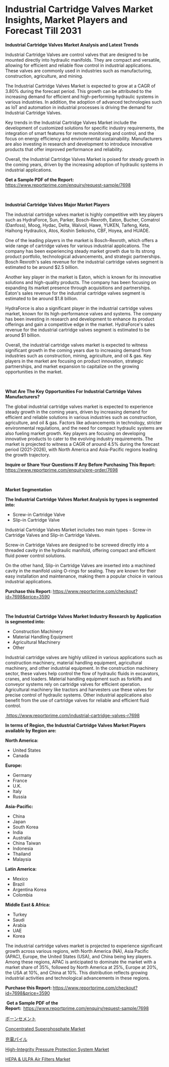 <p><h1>Industrial Cartridge Valves Market Insights, Market Players and Forecast Till 2031</h1></p><p><strong>Industrial Cartridge Valves Market Analysis and Latest Trends</strong></p>
<p><p>Industrial Cartridge Valves are control valves that are designed to be mounted directly into hydraulic manifolds. They are compact and versatile, allowing for efficient and reliable flow control in industrial applications. These valves are commonly used in industries such as manufacturing, construction, agriculture, and mining.</p><p>The Industrial Cartridge Valves Market is expected to grow at a CAGR of 3.80% during the forecast period. This growth can be attributed to the increasing demand for efficient and high-performing hydraulic systems in various industries. In addition, the adoption of advanced technologies such as IoT and automation in industrial processes is driving the demand for Industrial Cartridge Valves.</p><p>Key trends in the Industrial Cartridge Valves Market include the development of customized solutions for specific industry requirements, the integration of smart features for remote monitoring and control, and the focus on energy efficiency and environmental sustainability. Manufacturers are also investing in research and development to introduce innovative products that offer improved performance and reliability.</p><p>Overall, the Industrial Cartridge Valves Market is poised for steady growth in the coming years, driven by the increasing adoption of hydraulic systems in industrial applications.</p></p>
<p><strong>Get a Sample PDF of the Report:&nbsp;</strong> <a href="https://www.reportprime.com/enquiry/request-sample/7698">https://www.reportprime.com/enquiry/request-sample/7698</a></p>
<p>&nbsp;</p>
<p><strong>Industrial Cartridge Valves Major Market Players</strong></p>
<p><p>The industrial cartridge valves market is highly competitive with key players such as HydraForce, Sun, Parker, Bosch-Rexroth, Eaton, Bucher, Comatrol (Danfoss), Moog, Hydac, Delta, Walvoil, Hawe, YUKEN, Taifeng, Keta, Haihong Hydraulics, Atos, Koshin Seikosho, CBF, Hoyea, and HUADE. </p><p>One of the leading players in the market is Bosch-Rexroth, which offers a wide range of cartridge valves for various industrial applications. The company has been experiencing steady market growth due to its strong product portfolio, technological advancements, and strategic partnerships. Bosch Rexroth's sales revenue for the industrial cartridge valves segment is estimated to be around $2.5 billion.</p><p>Another key player in the market is Eaton, which is known for its innovative solutions and high-quality products. The company has been focusing on expanding its market presence through acquisitions and partnerships. Eaton's sales revenue for the industrial cartridge valves segment is estimated to be around $1.8 billion.</p><p>HydraForce is also a significant player in the industrial cartridge valves market, known for its high-performance valves and systems. The company has been investing in research and development to enhance its product offerings and gain a competitive edge in the market. HydraForce's sales revenue for the industrial cartridge valves segment is estimated to be around $1 billion.</p><p>Overall, the industrial cartridge valves market is expected to witness significant growth in the coming years due to increasing demand from industries such as construction, mining, agriculture, and oil & gas. Key players in the market are focusing on product innovation, strategic partnerships, and market expansion to capitalize on the growing opportunities in the market.</p></p>
<p>&nbsp;</p>
<p><strong>What Are The Key Opportunities For Industrial Cartridge Valves Manufacturers?</strong></p>
<p><p>The global industrial cartridge valves market is expected to experience steady growth in the coming years, driven by increasing demand for efficient and reliable solutions in various industries such as construction, agriculture, and oil & gas. Factors like advancements in technology, stricter environmental regulations, and the need for compact hydraulic systems are also fueling market growth. Key players are focusing on developing innovative products to cater to the evolving industry requirements. The market is projected to witness a CAGR of around 4.5% during the forecast period (2021-2026), with North America and Asia-Pacific regions leading the growth trajectory.</p></p>
<p><strong>Inquire or Share Your Questions If Any Before Purchasing This Report:</strong> <a href="https://www.reportprime.com/enquiry/pre-order/7698">https://www.reportprime.com/enquiry/pre-order/7698</a></p>
<p>&nbsp;</p>
<p><strong>Market Segmentation</strong></p>
<p><strong>The Industrial Cartridge Valves Market Analysis by types is segmented into:</strong></p>
<p><ul><li>Screw-in Cartridge Valve</li><li>Slip-in Cartridge Valve</li></ul></p>
<p><p>Industrial Cartridge Valves Market includes two main types - Screw-in Cartridge Valves and Slip-in Cartridge Valves. </p><p>Screw-in Cartridge Valves are designed to be screwed directly into a threaded cavity in the hydraulic manifold, offering compact and efficient fluid power control solutions. </p><p>On the other hand, Slip-in Cartridge Valves are inserted into a machined cavity in the manifold using O-rings for sealing. They are known for their easy installation and maintenance, making them a popular choice in various industrial applications.</p></p>
<p><strong>Purchase this Report:&nbsp;</strong><a href="https://www.reportprime.com/checkout?id=7698&price=3590">https://www.reportprime.com/checkout?id=7698&price=3590</a></p>
<p>&nbsp;</p>
<p><strong>The Industrial Cartridge Valves Market Industry Research by Application is segmented into:</strong></p>
<p><ul><li>Construction Machinery</li><li>Material Handling Equipment</li><li>Agricultural Machinery</li><li>Other</li></ul></p>
<p><p>Industrial cartridge valves are highly utilized in various applications such as construction machinery, material handling equipment, agricultural machinery, and other industrial equipment. In the construction machinery sector, these valves help control the flow of hydraulic fluids in excavators, cranes, and loaders. Material handling equipment such as forklifts and conveyor systems rely on cartridge valves for efficient operation. Agricultural machinery like tractors and harvesters use these valves for precise control of hydraulic systems. Other industrial applications also benefit from the use of cartridge valves for reliable and efficient fluid control.</p></p>
<p><a href="https://www.reportprime.com/industrial-cartridge-valves-r7698">&nbsp;https://www.reportprime.com/industrial-cartridge-valves-r7698</a></p>
<p><strong>In terms of Region, the Industrial Cartridge Valves Market Players available by Region are:</strong></p>
<p>
    <p> <strong> North America: </strong>
        <ul>
            <li>United States</li>
            <li>Canada</li>
        </ul>
        </p> 
    <p> <strong> Europe: </strong>
        <ul>
            <li>Germany</li>
            <li>France</li>
            <li>U.K.</li>
            <li>Italy</li>
            <li>Russia</li>
        </ul>
        </p> 
    <p> <strong> Asia-Pacific: </strong>
        <ul>
            <li>China</li>
            <li>Japan</li>
            <li>South Korea</li>
            <li>India</li>
            <li>Australia</li>
            <li>China Taiwan</li>
            <li>Indonesia</li>
            <li>Thailand</li>
            <li>Malaysia</li>
        </ul>
        </p> 
    <p> <strong> Latin America: </strong>
        <ul>
            <li>Mexico</li>
            <li>Brazil</li>
            <li>Argentina Korea</li>
            <li>Colombia</li>
        </ul>
        </p> 
    <p> <strong> Middle East & Africa: </strong>
        <ul>
            <li>Turkey</li>
            <li>Saudi</li>
            <li>Arabia</li>
            <li>UAE</li>
            <li>Korea</li>
        </ul>
    </p>
    </p>
<p><p>The industrial cartridge valves market is projected to experience significant growth across various regions, with North America (NA), Asia Pacific (APAC), Europe, the United States (USA), and China being key players. Among these regions, APAC is anticipated to dominate the market with a market share of 35%, followed by North America at 25%, Europe at 20%, the USA at 10%, and China at 10%. This distribution reflects growing industrial activities and technological advancements in these regions.</p></p>
<p><strong>Purchase this Report: </strong><a href="https://www.reportprime.com/checkout?id=7698&price=3590">https://www.reportprime.com/checkout?id=7698&price=3590</a></p>
<p>&nbsp;<strong>Get a Sample PDF of the Report:&nbsp;&nbsp;</strong><a href="https://www.reportprime.com/enquiry/request-sample/7698">https://www.reportprime.com/enquiry/request-sample/7698</a></p>
<p><strong></strong></p>
<p><p><a href="https://github.com/adcxff01450218/Market-Research-Report-List-1/blob/main/659669326876.md">ボーンセメント</a></p><p><a href="https://issuu.com/reportprime-2/docs/concentrated-superphosphate-market-size-2030.pptx">Concentrated Superphosphate Market</a></p><p><a href="https://github.com/xnljig2898992/Market-Research-Report-List-1/blob/main/292650926874.md">充電パイル</a></p><p><a href="https://github.com/sonuprakash1/Market-Research-Report-List-2/blob/main/high-integrity-pressure-protection-system-market.md">High-Integrity Pressure Protection System Market</a></p><p><a href="https://github.com/jhcraigie/Market-Research-Report-List-2/blob/main/hepa-ulpa-air-filters-market.md">HEPA & ULPA Air Filters Market</a></p></p>